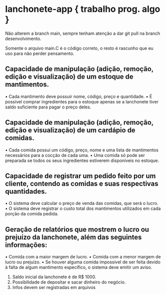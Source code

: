 # lanchonete-app { trabalho prog. algo }

Não alterem a branch main, sempre tenham atenção a dar git pull na branch desenvolvimento.

Somente o arquivo main.C é o código correto, o resto é rascunho que eu uso para não perder pensamento.


## Capacidade de manipulação (adição, remoção, edição e visualização) de um estoque de mantimentos.
• Cada mantimento deve possuir nome, código, preço e quantidade.
• É possível comprar ingredientes para o estoque apenas se a lanchonete tiver saldo suficiente para pagar o preço deles.


## Capacidade de manipulação (adição, remoção, edição e visualização) de um cardápio de comidas.
• Cada comida possui um código, preço, nome e uma lista de mantimentos necessários para a cocção de cada uma.
• Uma comida só pode ser preparada se todos os seus ingredientes estiverem disponíveis no estoque.

## Capacidade de registrar um pedido feito por um cliente, contendo as comidas e suas respectivas quantidades.
• O sistema deve calcular o preço de venda das comidas, que será o lucro.
• O sistema deve registrar o custo total dos mantimentos utilizados em cada porção da comida pedida.

## Geração de relatórios que mostrem o lucro ou prejuízo da lanchonete, além das seguintes informações:
• Comida com a maior margem de lucro.
• Comida com a menor margem de lucro ou prejuízo.
• Se houver alguma comida impossível de ser feita devido à falta de algum mantimento específico, o sistema deve emitir um aviso.

1. Saldo inicial da lanchonete é de R$ 1000.
2. Possibilidade de depositar e sacar dinheiro do negócio.
3. Infos devem ser registradas em arquivos
